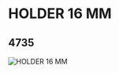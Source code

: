 # HOLDER 16 MM
## 4735
![HOLDER 16 MM](https://lc-www-live-s.legocdn.com/media/bricks/5/2/4141580.jpg)